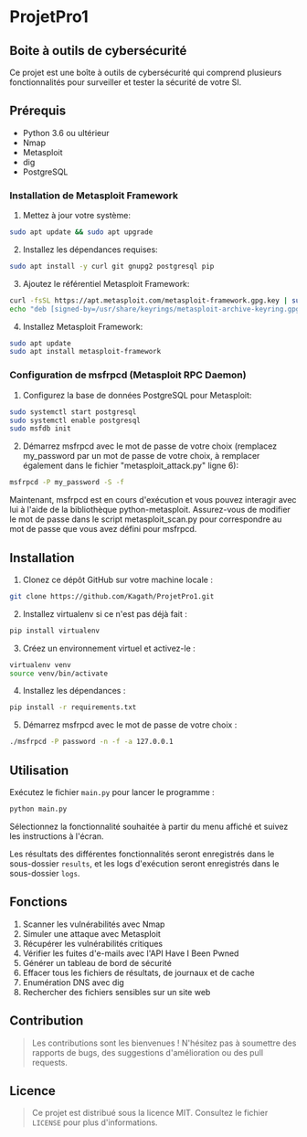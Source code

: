 # ProjetPro1
## Boite à outils de cybersécurité

Ce projet est une boîte à outils de cybersécurité qui comprend plusieurs fonctionnalités pour surveiller et tester la sécurité de votre SI.

## Prérequis

- Python 3.6 ou ultérieur
- Nmap
- Metasploit
- dig
- PostgreSQL

### Installation de Metasploit Framework

1. Mettez à jour votre système:
```bash
sudo apt update && sudo apt upgrade
```
2. Installez les dépendances requises:
```bash
sudo apt install -y curl git gnupg2 postgresql pip
```
3. Ajoutez le référentiel Metasploit Framework:
```bash
curl -fsSL https://apt.metasploit.com/metasploit-framework.gpg.key | sudo gpg --dearmor -o /usr/share/keyrings/metasploit-archive-keyring.gpg
echo "deb [signed-by=/usr/share/keyrings/metasploit-archive-keyring.gpg] https://apt.metasploit.com/ $(lsb_release -cs) main" | sudo tee /etc/apt/sources.list.d/metasploit-framework.list
```
4. Installez Metasploit Framework:
```bash
sudo apt update
sudo apt install metasploit-framework
```
### Configuration de msfrpcd (Metasploit RPC Daemon)

1. Configurez la base de données PostgreSQL pour Metasploit:
```bash
sudo systemctl start postgresql
sudo systemctl enable postgresql
sudo msfdb init
```
2. Démarrez msfrpcd avec le mot de passe de votre choix (remplacez my_password par un mot de passe de votre choix, à remplacer également dans le fichier "metasploit_attack.py" ligne 6):
```bash
msfrpcd -P my_password -S -f
```
Maintenant, msfrpcd est en cours d'exécution et vous pouvez interagir avec lui à l'aide de la bibliothèque python-metasploit. Assurez-vous de modifier le mot de passe dans le script metasploit_scan.py pour correspondre au mot de passe que vous avez défini pour msfrpcd.

## Installation

1. Clonez ce dépôt GitHub sur votre machine locale :
```bash
git clone https://github.com/Kagath/ProjetPro1.git
```
2. Installez virtualenv si ce n'est pas déjà fait :
```bash
pip install virtualenv
```
3. Créez un environnement virtuel et activez-le :
```bash
virtualenv venv
source venv/bin/activate
```
4. Installez les dépendances :
```bash
pip install -r requirements.txt
```
5. Démarrez msfrpcd avec le mot de passe de votre choix :
```bash
./msfrpcd -P password -n -f -a 127.0.0.1
```
## Utilisation

Exécutez le fichier `main.py` pour lancer le programme :
```bash
python main.py
```
Sélectionnez la fonctionnalité souhaitée à partir du menu affiché et suivez les instructions à l'écran.

Les résultats des différentes fonctionnalités seront enregistrés dans le sous-dossier `results`, et les logs d'exécution seront enregistrés dans le sous-dossier `logs`.

## Fonctions

1. Scanner les vulnérabilités avec Nmap
2. Simuler une attaque avec Metasploit
3. Récupérer les vulnérabilités critiques
4. Vérifier les fuites d'e-mails avec l'API Have I Been Pwned
5. Générer un tableau de bord de sécurité
6. Effacer tous les fichiers de résultats, de journaux et de cache
7. Enumération DNS avec dig
8. Rechercher des fichiers sensibles sur un site web

## Contribution

> Les contributions sont les bienvenues ! 
> N'hésitez pas à soumettre des rapports de bugs, des suggestions d'amélioration ou des pull requests.

## Licence

> Ce projet est distribué sous la licence MIT. 
> Consultez le fichier `LICENSE` pour plus d'informations.
